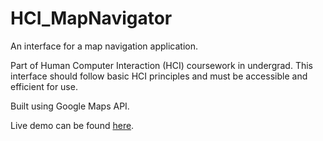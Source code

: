 # HCI_MapNavigator
An interface for a map navigation application.

Part of Human Computer Interaction (HCI) coursework in undergrad. This interface should follow basic HCI principles and must be accessible and efficient for use.

Built using Google Maps API.

Live demo can be found <a href="http://pranavkundra.github.io/HCI_MapNavigator/">here</a>.